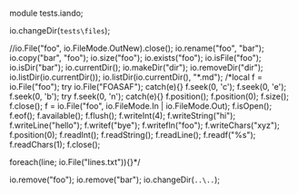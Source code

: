 module tests.iando;

io.changeDir(`tests\files`);

//io.File("foo", io.FileMode.OutNew).close();
io.rename("foo", "bar");
io.copy("bar", "foo");
io.size("foo");
io.exists("foo");
io.isFile("foo");
io.isDir("bar");
io.currentDir();
io.makeDir("dir");
io.removeDir("dir");
io.listDir(io.currentDir());
io.listDir(io.currentDir(), "*.md");
/*local f = io.File("foo");
try io.File("FOASAF"); catch(e){}
f.seek(0, 'c');
f.seek(0, 'e');
f.seek(0, 'b');
try f.seek(0, 'n'); catch(e){}
f.position();
f.position(0);
f.size();
f.close();
f = io.File("foo", io.FileMode.In | io.FileMode.Out);
f.isOpen();
f.eof();
f.available();
f.flush();
f.writeInt(4);
f.writeString("hi");
f.writeLine("hello");
f.writef("bye");
f.writefln("foo");
f.writeChars("xyz");
f.position(0);
f.readInt();
f.readString();
f.readLine();
f.readf("%s");
f.readChars(1);
f.close();

foreach(line; io.File("lines.txt")){}*/

io.remove("foo");
io.remove("bar");
io.changeDir(`..\..`);